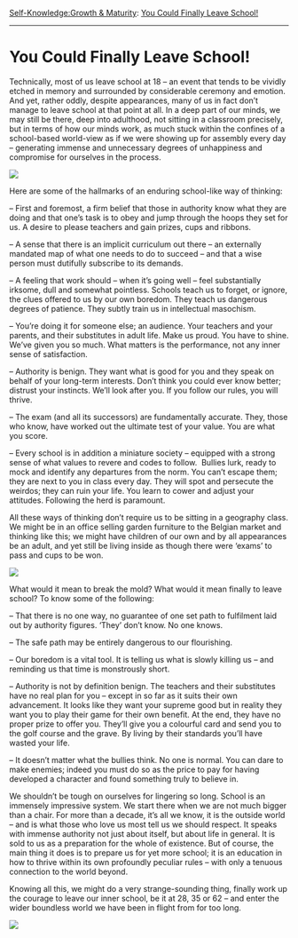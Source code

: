 [Self-Knowledge:](https://www.theschooloflife.com/thebookoflife/category/self-knowledge/)[Growth & Maturity](https://www.theschooloflife.com/thebookoflife/category/self-knowledge/growth-maturity/): [You Could Finally Leave School!](https://www.theschooloflife.com/thebookoflife/you-could-finally-leave-school/)

* * *

# You Could Finally Leave School!

Technically, most of us leave school at 18 – an event that tends to be vividly etched in memory and surrounded by considerable ceremony and emotion. And yet, rather oddly, despite appearances, many of us in fact don’t manage to leave school at that point at all. In a deep part of our minds, we may still be there, deep into adulthood, not sitting in a classroom precisely, but in terms of how our minds work, as much stuck within the confines of a school-based world-view as if we were showing up for assembly every day – generating immense and unnecessary degrees of unhappiness and compromise for ourselves in the process.

![](https://www.theschooloflife.com/thebookoflife/wp-content/uploads/2019/05/Jean_Geoffroy_-_En_classe_le_travail_des_petits-e1557393838377.jpg)

Here are some of the hallmarks of an enduring school-like way of thinking:

– First and foremost, a firm belief that those in authority know what they are doing and that one’s task is to obey and jump through the hoops they set for us. A desire to please teachers and gain prizes, cups and ribbons.

– A sense that there is an implicit curriculum out there – an externally mandated map of what one needs to do to succeed – and that a wise person must dutifully subscribe to its demands.

– A feeling that work should – when it’s going well – feel substantially irksome, dull and somewhat pointless. Schools teach us to forget, or ignore, the clues offered to us by our own boredom. They teach us dangerous degrees of patience. They subtly train us in intellectual masochism.

– You’re doing it for someone else; an audience. Your teachers and your parents, and their substitutes in adult life. Make us proud. You have to shine. We’ve given you so much. What matters is the performance, not any inner sense of satisfaction.

– Authority is benign. They want what is good for you and they speak on behalf of your long-term interests. Don’t think you could ever know better; distrust your instincts. We’ll look after you. If you follow our rules, you will thrive.

– The exam (and all its successors) are fundamentally accurate. They, those who know, have worked out the ultimate test of your value. You are what you score.

– Every school is in addition a miniature society – equipped with a strong sense of what values to revere and codes to follow. &nbsp;Bullies lurk, ready to mock and identify any departures from the norm. You can’t escape them; they are next to you in class every day. They will spot and persecute the weirdos; they can ruin your life. You learn to cower and adjust your attitudes. Following the herd is paramount.

All these ways of thinking don’t require us to be sitting in a geography class. We might be in an office selling garden furniture to the Belgian market and thinking like this; we might have children of our own and by all appearances be an adult, and yet still be living inside as though there were ‘exams’ to pass and cups to be won.&nbsp;

![](https://www.theschooloflife.com/thebookoflife/wp-content/uploads/2019/05/Jean_Geoffroy_-_Dans_lecole.jpg)

What would it mean to break the mold? What would it mean finally to leave school? To know some of the following:

– That there is no one way, no guarantee of one set path to fulfilment laid out by authority figures. ‘They’ don’t know. No one knows.

– The safe path may be entirely dangerous to our flourishing.

– Our boredom is a vital tool. It is telling us what is slowly killing us – and reminding us that time is monstrously short.

– Authority is not by definition benign. The teachers and their substitutes have no real plan for you – except in so far as it suits their own advancement. It looks like they want your supreme good but in reality they want you to play their game for their own benefit. At the end, they have no proper prize to offer you. They’ll give you a colourful card and send you to the golf course and the grave. By living by their standards you’ll have wasted your life.

– It doesn’t matter what the bullies think. No one is normal. You can dare to make enemies; indeed you must do so as the price to pay for having developed a character and found something truly to believe in.

We shouldn’t be tough on ourselves for lingering so long. School is an immensely impressive system. We start there when we are not much bigger than a chair. For more than a decade, it’s all we know, it is the outside world – and is what those who love us most tell us we should respect. It speaks with immense authority not just about itself, but about life in general. It is sold to us as a preparation for the whole of existence. But of course, the main thing it does is to prepare us for yet more school; it is an education in how to thrive within its own profoundly peculiar rules – with only a tenuous connection to the world beyond.

Knowing all this, we might do a very strange-sounding thing, finally work up the courage to leave our inner school, be it at 28, 35 or 62 – and enter the wider boundless world we have been in flight from for too long.

[![](https://img.youtube.com/vi/pJhUs1L_RQo/0.jpg)](https://www.youtube.com/embed/pJhUs1L_RQo '')
